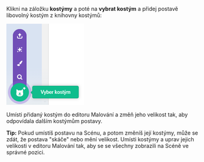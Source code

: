 Klikni na záložku **kostýmy** a poté na **vybrat kostým** a přidej postavě libovolný kostým z knihovny kostýmů:

![Zvýrazněná ikona "Vyber kostým".](images/choose-a-costume.png)

Umísti přidaný kostým do editoru Malování a změň jeho velikost tak, aby odpovídala dalším kostýmům postavy.

**Tip:** Pokud umístíš postavu na Scénu, a potom změníš její kostýmy, může se zdát, že postava "skáče" nebo mění velikost. Umísti kostýmy a uprav jejich velikosti v editoru Malování tak, aby se se všechny zobrazili na Scéně ve správné pozici.

